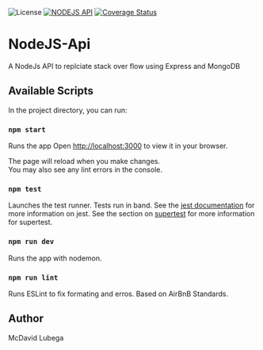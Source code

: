 ![License](https://img.shields.io/badge/License-MIT-1ABA22?style=flat) [![NODEJS API](https://github.com/mcdavidlubega/nodejs-api/actions/workflows/node.js.yml/badge.svg)](https://github.com/mcdavidlubega/nodejs-api/actions/workflows/node.js.yml) [![Coverage Status](https://coveralls.io/repos/github/mcdavidlubega/nodejs-api/badge.svg?branch=main)](https://coveralls.io/github/mcdavidlubega/nodejs-api?branch=main)

# NodeJS-Api

A NodeJs API to replciate stack over flow using Express and MongoDB

## Available Scripts

In the project directory, you can run:

### `npm start`

Runs the app
Open [http://localhost:3000](http://localhost:3000) to view it in your browser.

The page will reload when you make changes.\
You may also see any lint errors in the console.

### `npm test`

Launches the test runner. Tests run in band.
See the [jest documentation](https://jestjs.io/docs/getting-started) for more information on jest.
See the section on [supertest](https://github.com/visionmedia/supertest) for more information for supertest.

### `npm run dev`

Runs the app with nodemon.

### `npm run lint`

Runs ESLint to fix formating and erros.
Based on AirBnB Standards.

## Author

McDavid Lubega
